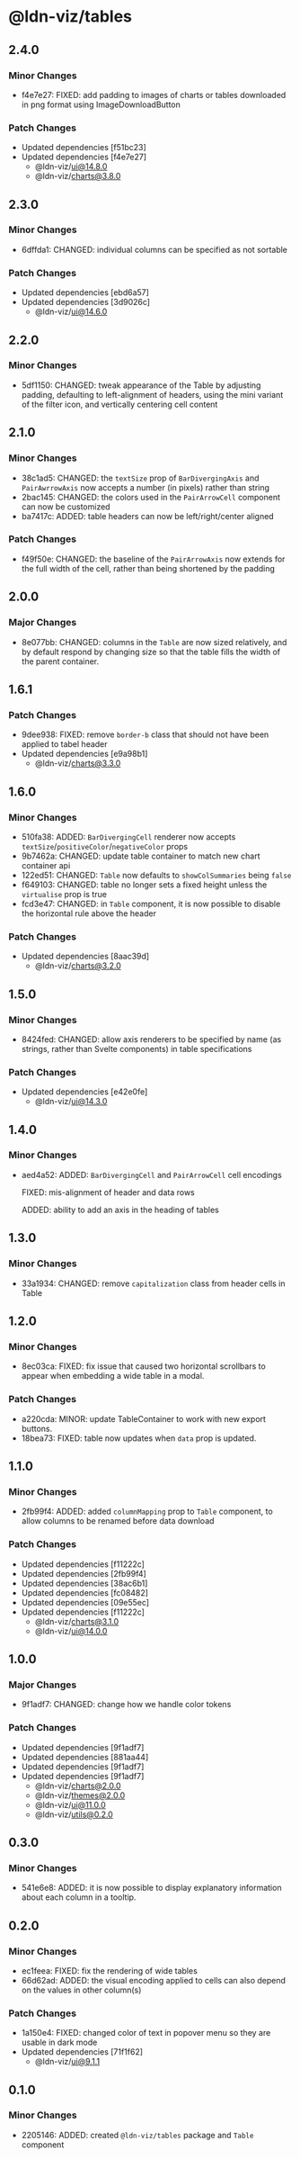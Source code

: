 # @ldn-viz/tables

## 2.4.0

### Minor Changes

- f4e7e27: FIXED: add padding to images of charts or tables downloaded in png format using ImageDownloadButton

### Patch Changes

- Updated dependencies [f51bc23]
- Updated dependencies [f4e7e27]
  - @ldn-viz/ui@14.8.0
  - @ldn-viz/charts@3.8.0

## 2.3.0

### Minor Changes

- 6dffda1: CHANGED: individual columns can be specified as not sortable

### Patch Changes

- Updated dependencies [ebd6a57]
- Updated dependencies [3d9026c]
  - @ldn-viz/ui@14.6.0

## 2.2.0

### Minor Changes

- 5df1150: CHANGED: tweak appearance of the Table by adjusting padding, defaulting to left-alignment of headers, using the mini variant of the filter icon, and vertically centering cell content

## 2.1.0

### Minor Changes

- 38c1ad5: CHANGED: the `textSize` prop of `BarDivergingAxis` and `PairAwrrowAxis` now accepts a number (in pixels) rather than string
- 2bac145: CHANGED: the colors used in the `PairArrowCell` component can now be customized
- ba7417c: ADDED: table headers can now be left/right/center aligned

### Patch Changes

- f49f50e: CHANGED: the baseline of the `PairArrowAxis` now extends for the full width of the cell, rather than being shortened by the padding

## 2.0.0

### Major Changes

- 8e077bb: CHANGED: columns in the `Table` are now sized relatively, and by default respond by changing size so that the table fills
  the width of the parent container.

## 1.6.1

### Patch Changes

- 9dee938: FIXED: remove `border-b` class that should not have been applied to tabel header
- Updated dependencies [e9a98b1]
  - @ldn-viz/charts@3.3.0

## 1.6.0

### Minor Changes

- 510fa38: ADDED: `BarDivergingCell` renderer now accepts `textSize`/`positiveColor`/`negativeColor` props
- 9b7462a: CHANGED: update table container to match new chart container api
- 122ed51: CHANGED: `Table` now defaults to `showColSummaries` being `false`
- f649103: CHANGED: table no longer sets a fixed height unless the `virtualise` prop is true
- fcd3e47: CHANGED: in `Table` component, it is now possible to disable the horizontal rule above the header

### Patch Changes

- Updated dependencies [8aac39d]
  - @ldn-viz/charts@3.2.0

## 1.5.0

### Minor Changes

- 8424fed: CHANGED: allow axis renderers to be specified by name (as strings, rather than Svelte components) in table specifications

### Patch Changes

- Updated dependencies [e42e0fe]
  - @ldn-viz/ui@14.3.0

## 1.4.0

### Minor Changes

- aed4a52: ADDED: `BarDivergingCell` and `PairArrowCell` cell encodings

  FIXED: mis-alignment of header and data rows

  ADDED: ability to add an axis in the heading of tables

## 1.3.0

### Minor Changes

- 33a1934: CHANGED: remove `capitalization` class from header cells in Table

## 1.2.0

### Minor Changes

- 8ec03ca: FIXED: fix issue that caused two horizontal scrollbars to appear when embedding a wide table in a modal.

### Patch Changes

- a220cda: MINOR: update TableContainer to work with new export buttons.
- 18bea73: FIXED: table now updates when `data` prop is updated.

## 1.1.0

### Minor Changes

- 2fb99f4: ADDED: added `columnMapping` prop to `Table` component, to allow columns to be renamed before data download

### Patch Changes

- Updated dependencies [f11222c]
- Updated dependencies [2fb99f4]
- Updated dependencies [38ac6b1]
- Updated dependencies [fc08482]
- Updated dependencies [09e55ec]
- Updated dependencies [f11222c]
  - @ldn-viz/charts@3.1.0
  - @ldn-viz/ui@14.0.0

## 1.0.0

### Major Changes

- 9f1adf7: CHANGED: change how we handle color tokens

### Patch Changes

- Updated dependencies [9f1adf7]
- Updated dependencies [881aa44]
- Updated dependencies [9f1adf7]
- Updated dependencies [9f1adf7]
  - @ldn-viz/charts@2.0.0
  - @ldn-viz/themes@2.0.0
  - @ldn-viz/ui@11.0.0
  - @ldn-viz/utils@0.2.0

## 0.3.0

### Minor Changes

- 541e6e8: ADDED: it is now possible to display explanatory information about each column in a tooltip.

## 0.2.0

### Minor Changes

- ec1feea: FIXED: fix the rendering of wide tables
- 66d62ad: ADDED: the visual encoding applied to cells can also depend on the values in other column(s)

### Patch Changes

- 1a150e4: FIXED: changed color of text in popover menu so they are usable in dark mode
- Updated dependencies [71f1f62]
  - @ldn-viz/ui@9.1.1

## 0.1.0

### Minor Changes

- 2205146: ADDED: created `@ldn-viz/tables` package and `Table` component

